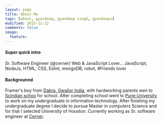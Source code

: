 ```yaml
---
layout: page
title: About Me
tags: [about, gyandeep, gyandeep singh, gyandeeps]
modified: 2015-11-22
comments: false
image:
  feature:
---
```


#### Super quick intro

Sr. Software Engineer (@cerner) Web & JavaScript Lover... JavaScript, NodeJs, HTML, CSS, Eslint, mongoDB, robot, #Friends lover

#### Backgrounnd

Framer's boy from [Dabra, Gwalior India](https://www.google.com/maps/place/Dabra,+Madhya+Pradesh+475110,+India/@25.8961533,78.3131976,14z/data=!4m2!3m1!1s0x39771faaadb585a5:0x5ccc688cfbe0d7d1), with hardworking parents wen to [Scindian schoo]( http://www.scindia.edu/) for school. After completing school went to [Pune University]( http://www.unipune.ac.in/) to work on my undergraduate in information technology. After finishing my undergraduate degree I decide to pursue Master in computers Science and for that I selected University of Houston. Currently working as Sr. software engineer at [Cerner]( http://www.cerner.com/).
